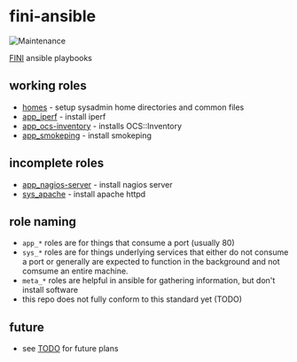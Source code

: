 # fini-ansible

![Maintenance](https://img.shields.io/maintenance/no/2018)

[FINI](http://www.fini.net/) ansible playbooks

## working roles

* [homes](roles/homes) - setup sysadmin home directories and common files
* [app_iperf](roles/app_iperf) - install iperf
* [app_ocs-inventory](roles/app_ocs-inventory) - installs OCS::Inventory
* [app_smokeping](roles/app_smokeping) - install smokeping

## incomplete roles

* [app_nagios-server](roles/app_nagios-server) - install nagios server
* [sys_apache](roles/sys_apache) - install apache httpd

## role naming

* `app_*` roles are for things that consume a port (usually 80)
* `sys_*` roles are for things underlying services that either do not consume a port or generally are expected to function in the background and not comsume an entire machine.
* `meta_*` roles are helpful in ansible for gathering information, but don't install software
* this repo does not fully conform to this standard yet (TODO)

## future

* see [TODO](TODO.md) for future plans

